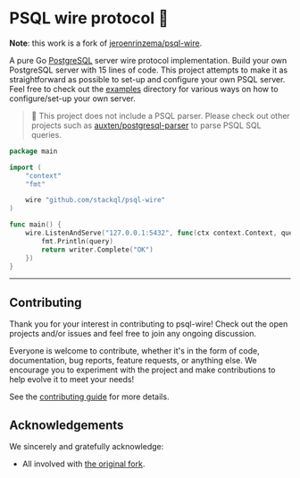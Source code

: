 # PSQL wire protocol 🔌

**Note**: this work is a fork of [jeroenrinzema/psql-wire](https://github.com/jeroenrinzema/psql-wire).

A pure Go [PostgreSQL](https://www.postgresql.org/) server wire protocol implementation.
Build your own PostgreSQL server with 15 lines of code.
This project attempts to make it as straightforward as possible to set-up and configure your own PSQL server.
Feel free to check out the [examples](https://github.com/stackql/psql-wire/tree/main/examples) directory for various ways on how to configure/set-up your own server.

> 🚧 This project does not include a PSQL parser. Please check out other projects such as [auxten/postgresql-parser](https://github.com/auxten/postgresql-parser) to parse PSQL SQL queries.

```go
package main

import (
	"context"
	"fmt"

	wire "github.com/stackql/psql-wire"
)

func main() {
	wire.ListenAndServe("127.0.0.1:5432", func(ctx context.Context, query string, writer wire.DataWriter) error {
		fmt.Println(query)
		return writer.Complete("OK")
	})
}
```

---

## Contributing

Thank you for your interest in contributing to psql-wire!
Check out the open projects and/or issues and feel free to join any ongoing discussion.

Everyone is welcome to contribute, whether it's in the form of code, documentation, bug reports, feature requests, or anything else. We encourage you to experiment with the project and make contributions to help evolve it to meet your needs!

See the [contributing guide](https://github.com/stackql/psql-wire/blob/main/CONTRIBUTING.md) for more details.


## Acknowledgements

We sincerely and gratefully acknowledge:

- All involved with [the original fork](https://github.com/jeroenrinzema/psql-wire).
